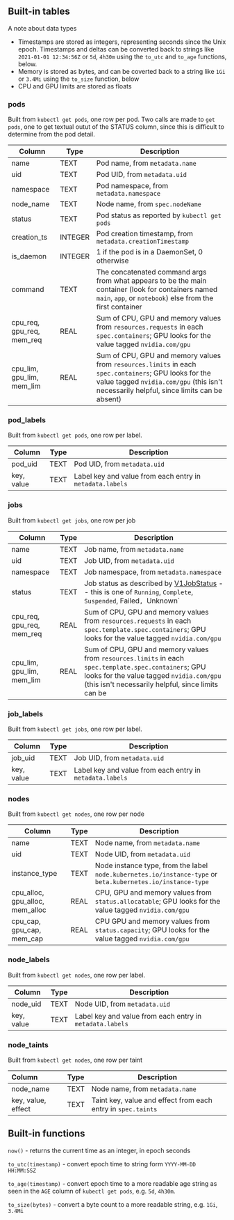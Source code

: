
## Built-in tables

A note about data types

* Timestamps are stored as integers, representing seconds since the Unix epoch.  Timestamps and deltas can be converted
back to strings like `2021-01-01 12:34:56Z` or `5d`, `4h30m` using the `to_utc` and `to_age` functions, below.
* Memory is stored as bytes, and can be coverted back to a string like `1Gi` or `3.4Mi` using the `to_size` function, below
* CPU and GPU limits are stored as floats

### pods

Built from `kubectl get pods`, one row per pod.  Two calls are made to `get pods`, one to get textual outut
of the STATUS column, since this is difficult to determine from the pod detail.

| Column                    | Type    | Description                                                                                                                                                                                      |
|---------------------------|---------|--------------------------------------------------------------------------------------------------------------------------------------------------------------------------------------------------|
| name                      | TEXT    | Pod name, from `metadata.name`                                                                                                                                                                   |
| uid                        | TEXT    | Pod UID, from `metadata.uid`                                                                                                                                                                      |
| namespace                 | TEXT    | Pod namespace, from `metadata.namespace`                                                                                                                                                         |
| node_name                 | TEXT    | Node name, from `spec.nodeName`                                                                                                                                                                  |
| status                    | TEXT    | Pod status as reported by `kubectl get pods`                                                                                                                                                     |
| creation_ts               | INTEGER | Pod creation timestamp, from `metadata.creationTimestamp`                                                                                                                                        |
| is_daemon                 | INTEGER | 1 if the pod is in a DaemonSet, 0 otherwise                                                                                                                                                      |
| command                   | TEXT    | The concatenated command args from what appears to be the main container (look for containers named `main`, `app`, or `notebook`) else from the first container                                  |
| cpu_req, gpu_req, mem_req | REAL | Sum of CPU, GPU and memory values from `resources.requests` in each `spec.containers`; GPU looks for the value tagged `nvidia.com/gpu`                                                           |
| cpu_lim, gpu_lim, mem_lim | REAL | Sum of CPU, GPU and memory values from `resources.limits` in each `spec.containers`; GPU looks for the value tagged `nvidia.com/gpu` (this isn't necessarily helpful, since limits can be absent) |

### pod_labels

Built from `kubectl get pods`, one row per label.

| Column     | Type    | Description                                              |
|------------|---------|----------------------------------------------------------|
| pod_uid    | TEXT    | Pod UID, from `metadata.uid`                             |
| key, value | TEXT    | Label key and value from each entry in `metadata.labels` |

### jobs

Built from `kubectl get jobs`, one row per job

| Column                          | Type    | Description                                                                                                                                                                                               |
|---------------------------------|---------|-----------------------------------------------------------------------------------------------------------------------------------------------------------------------------------------------------------|
| name                            | TEXT    | Job name, from `metadata.name`                                                                                                                                                                            |
| uid                             | TEXT    | Job UID, from `metadata.uid`                                                                                                                                                                              |
| namespace                       | TEXT    | Job namespace, from `metadata.namespace`                                                                                                                                                                  |
| status                          | TEXT    | Job status as described by [V1JobStatus](https://github.com/kubernetes-client/python/blob/master/kubernetes/docs/V1JobStatus.md) -- this is one of `Running`, `Complete`, `Suspended`, Failed`, `Unknown` |
| cpu_req, gpu_req, mem_req       | REAL | Sum of CPU, GPU and memory values from `resources.requests` in each `spec.template.spec.containers`; GPU looks for the value tagged `nvidia.com/gpu`                                                      |
| cpu_lim, gpu_lim, mem_lim       | REAL | Sum of CPU, GPU and memory values from `resources.limits` in each `spec.template.spec.containers`; GPU looks for the value tagged `nvidia.com/gpu` (this isn't necessarily helpful, since limits can be    |

### job_labels

Built from `kubectl get jobs`, one row per label.

| Column     | Type    | Description                                              |
|------------|---------|----------------------------------------------------------|
| job_uid    | TEXT    | Job UID, from `metadata.uid`                             |
| key, value | TEXT    | Label key and value from each entry in `metadata.labels` |

### nodes

Built from `kubectl get nodes`, one row per node

| Column                          | Type    | Description                                                                                                 |
|---------------------------------|---------|-------------------------------------------------------------------------------------------------------------|
| name                            | TEXT    | Node name, from `metadata.name`                                                                             |
| uid                             | TEXT    | Node UID, from `metadata.uid`                                                                               |
| instance_type                   | TEXT    | Node instance type, from the label `node.kubernetes.io/instance-type` or `beta.kubernetes.io/instance-type` |
| cpu_alloc, gpu_alloc, mem_alloc | REAL | CPU, GPU and memory values from `status.allocatable`; GPU looks for the value tagged `nvidia.com/gpu`       |
| cpu_cap, gpu_cap, mem_cap       | REAL | CPU GPU and memory values from `status.capacity`; GPU looks for the value tagged `nvidia.com/gpu`           |

### node_labels

Built from `kubectl get nodes`, one row per label.

| Column     | Type    | Description                                              |
|------------|---------|----------------------------------------------------------|
| node_uid   | TEXT    | Node UID, from `metadata.uid`                            |
| key, value | TEXT    | Label key and value from each entry in `metadata.labels` |

### node_taints

Built from `kubectl get nodes`, one row per taint

| Column                          | Type    | Description                                                  |
|:--------------------------------|---------|--------------------------------------------------------------|
| node_name                       | TEXT    | Node name, from `metadata.name`                              |
| key, value, effect              | TEXT    | Taint key, value and effect from each entry in `spec.taints` |

## Built-in functions

`now()` - returns the current time as an integer, in epoch seconds

`to_utc(timestamp)` - convert epoch time to string form `YYYY-MM-DD HH:MM:SSZ`

`to_age(timestamp)` - convert epoch time to a more readable age string as seen in the `AGE` column of `kubectl get pods`, e.g. `5d`, `4h30m`.

`to_size(bytes)` - convert a byte count to a more readable string, e.g. `1Gi`, `3.4Mi`